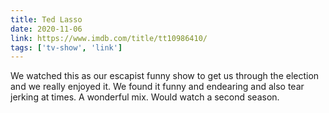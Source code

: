```yaml
---
title: Ted Lasso
date: 2020-11-06
link: https://www.imdb.com/title/tt10986410/
tags: ['tv-show', 'link']
---
```

We watched this as our escapist funny show to get us through the election and we really enjoyed it.
We found it funny and endearing and also tear jerking at times. A wonderful mix. Would watch a second
season.

